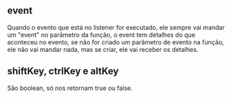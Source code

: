 ## event

Quando o evento que está no listener for executado, ele sempre vai mandar um "event" no parâmetro da função, o event tem detalhes do que aconteceu no evento, se não for criado um parâmetro de evento na função, ele não vai mandar nada, mas se criar, ele vai receber os detalhes.

## shiftKey, ctrlKey e altKey

São boolean, só nos retornam true ou false.
